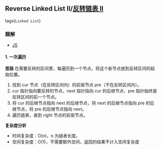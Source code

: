 ## Reverse Linked List II/[反转链表 II](https://leetcode-cn.com/problems/reverse-linked-list-ii/)
tags(`Linked List`)
### 题解
+ [JS](../../js/128/92.js)

#### 1. 一次遍历
**思路**
在需要反转的区间里，每遍历到一个节点，将这个新节点放到反转区间的起始位置。
1. 找到 cur 节点（在反转区间内）的前驱节点 pre（不在反转区间内）。
2. cur 指针指向要反转的节点，next 指针指向 cur 的后继节点，pre 指针始终是反转区间的前一个节点。
3. 将 cur 的后继节点指向 next 的后继节点，将 next 的后继节点指向 pre 的后继节点，将 pre 的后继节点指向 next。
4. 遍历链表，直到 right 节点的前驱节点。

**复杂度分析**
+ 时间复杂度：O(n)，n 为链表长度。
+ 空间复杂度：O(1)，不需要额外空间，返回的结果不计入空间复杂度